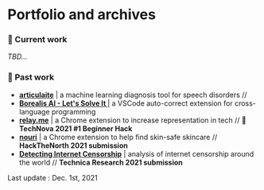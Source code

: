 # Portfolio and archives

<h3> 📖 Current work </h3>

<i>TBD...</i>

<h3> 📘 Past work </h3>

- <b><a href="https://github.com/cpappas18/articulaite">articulaite</a></b> | a machine learning diagnosis tool for speech disorders // 
- <b><a href="https://github.com/Olivia-Chen-Xu/Programmarly">Borealis AI - Let's Solve It </a></b> | a VSCode auto-correct extension for cross-language programming  
- <b><a href="https://github.com/nadiaenh/relay.me">relay.me</a></b> | a Chrome extension to increase representation in tech // **🥇TechNova 2021 #1 Beginner Hack**  
- <b><a href="https://github.com/nadiaenh/nouri">nouri</a></b> | a Chrome extension to help find skin-safe skincare // **HackTheNorth 2021 submission**  
- <b><a href="https://devpost.com/software/detecting-censorship">Detecting Internet Censorship</a></b> | analysis of internet censorship around the world // **Technica Research 2021 submission**  

Last update : Dec. 1st, 2021
